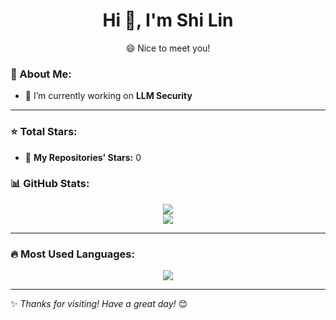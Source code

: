<h1 align="center"> Hi 👋, I'm Shi Lin </h1>

<p align="center"> 😄 Nice to meet you! </p>

### 🚀 About Me:
- 🔭 I’m currently working on **LLM Security**
---

### ⭐ Total Stars:
- 🌟 **My Repositories' Stars:** <!--START_TOTAL_STARS-->0<!--END_TOTAL_STARS-->


### 📊 GitHub Stats:

<p align="center">
  <img src="https://github-readme-stats.vercel.app/api?username=theshi-1128&show_icons=true" />
  <br>
  <img src="https://github-readme-streak-stats.herokuapp.com/?user=theshi-1128" />
</p>

---

### 🔥 Most Used Languages:
<p align="center">
  <img src="https://github-readme-stats.vercel.app/api/top-langs/?username=theshi-1128&layout=compact" />
</p>

---

✨ *Thanks for visiting! Have a great day!* 😊
